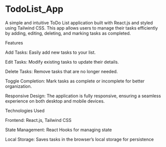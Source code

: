 # TodoList_App
A simple and intuitive ToDo List application built with React.js and styled using Tailwind CSS. This app allows users to manage their tasks efficiently by adding, editing, deleting, and marking tasks as completed.

Features

Add Tasks: Easily add new tasks to your list.

Edit Tasks: Modify existing tasks to update their details.

Delete Tasks: Remove tasks that are no longer needed.

Toggle Completion: Mark tasks as complete or incomplete for better organization.

Responsive Design: The application is fully responsive, ensuring a seamless experience on both desktop and mobile devices.

Technologies Used

Frontend: React.js, Tailwind CSS

State Management: React Hooks for managing state

Local Storage: Saves tasks in the browser’s local storage for persistence

